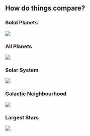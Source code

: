 <div id="wikitext">

<div style="display: none;">

Summary:This is a collection of images comparing things in our solar
systems and galazy. Fascinating stuff! Parent:(Main.)<span
class="wikiword">[CoolWebThings](http://wiki.tamouse.org?n=Main.CoolWebThings?action=print)</span>
<span
class="wikiword">[IncludeMe](http://wiki.tamouse.org?n=Main.IncludeMe?action=edit)[?](http://wiki.tamouse.org?n=Main.IncludeMe?action=edit)</span>:[CoolWebThings](http://wiki.tamouse.org?n=Main.CoolWebThings?action=print)
Categories:[Science](http://wiki.tamouse.org?n=Category.Science),[Articles](http://wiki.tamouse.org?n=Category.Articles),[Astronomy](http://wiki.tamouse.org?n=Category.Astronomy)
Tags: galactic comparisons

</div>

<div class="vspace">

</div>

How do things compare?
----------------------

### Solid Planets

<div>

![](http://wiki.tamouse.org?n=uploads.Main.GalacticComparisons.GalacticCompare1.jpg)

</div>

<div class="vspace">

</div>

### All Planets

<div>

![](http://wiki.tamouse.org?n=uploads.Main.GalacticComparisons.GalacticCompare2.jpg)

</div>

<div class="vspace">

</div>

### Solar System

<div>

![](http://wiki.tamouse.org?n=uploads.Main.GalacticComparisons.GalacticCompare3.jpg)

</div>

<div class="vspace">

</div>

### Galactic Neighbourhood

<div>

![](http://wiki.tamouse.org?n=uploads.Main.GalacticComparisons.GalacticCompare4.jpg)

</div>

<div class="vspace">

</div>

### Largest Stars

<div>

![](http://wiki.tamouse.org?n=uploads.Main.GalacticComparisons.GalacticCompare5.jpg)

</div>

<div class="vspace">

</div>

</div>

